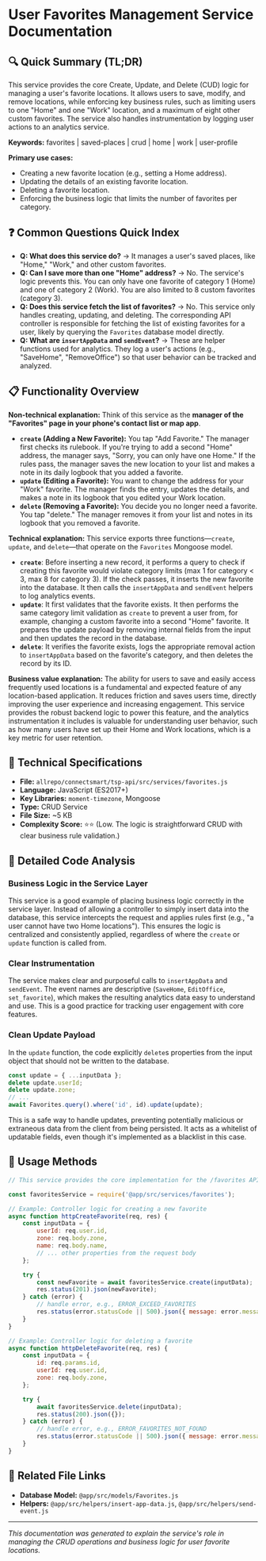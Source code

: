# User Favorites Management Service Documentation

## 🔍 Quick Summary (TL;DR)
This service provides the core Create, Update, and Delete (CUD) logic for managing a user's favorite locations. It allows users to save, modify, and remove locations, while enforcing key business rules, such as limiting users to one "Home" and one "Work" location, and a maximum of eight other custom favorites. The service also handles instrumentation by logging user actions to an analytics service.

**Keywords:** favorites | saved-places | crud | home | work | user-profile

**Primary use cases:** 
- Creating a new favorite location (e.g., setting a Home address).
- Updating the details of an existing favorite location.
- Deleting a favorite location.
- Enforcing the business logic that limits the number of favorites per category.

## ❓ Common Questions Quick Index
- **Q: What does this service do?** → It manages a user's saved places, like "Home," "Work," and other custom favorites.
- **Q: Can I save more than one "Home" address?** → No. The service's logic prevents this. You can only have one favorite of category 1 (Home) and one of category 2 (Work). You are also limited to 8 custom favorites (category 3).
- **Q: Does this service fetch the list of favorites?** → No. This service only handles creating, updating, and deleting. The corresponding API controller is responsible for fetching the list of existing favorites for a user, likely by querying the `Favorites` database model directly.
- **Q: What are `insertAppData` and `sendEvent`?** → These are helper functions used for analytics. They log a user's actions (e.g., "SaveHome", "RemoveOffice") so that user behavior can be tracked and analyzed.

## 📋 Functionality Overview

**Non-technical explanation:** 
Think of this service as the **manager of the "Favorites" page in your phone's contact list or map app**.
- **`create` (Adding a New Favorite):** You tap "Add Favorite." The manager first checks its rulebook. If you're trying to add a second "Home" address, the manager says, "Sorry, you can only have one Home." If the rules pass, the manager saves the new location to your list and makes a note in its daily logbook that you added a favorite.
- **`update` (Editing a Favorite):** You want to change the address for your "Work" favorite. The manager finds the entry, updates the details, and makes a note in its logbook that you edited your Work location.
- **`delete` (Removing a Favorite):** You decide you no longer need a favorite. You tap "delete." The manager removes it from your list and notes in its logbook that you removed a favorite.

**Technical explanation:** 
This service exports three functions—`create`, `update`, and `delete`—that operate on the `Favorites` Mongoose model.
-   **`create`**: Before inserting a new record, it performs a query to check if creating this favorite would violate category limits (max 1 for category < 3, max 8 for category 3). If the check passes, it inserts the new favorite into the database. It then calls the `insertAppData` and `sendEvent` helpers to log analytics events.
-   **`update`**: It first validates that the favorite exists. It then performs the same category limit validation as `create` to prevent a user from, for example, changing a custom favorite into a second "Home" favorite. It prepares the update payload by removing internal fields from the input and then updates the record in the database.
-   **`delete`**: It verifies the favorite exists, logs the appropriate removal action to `insertAppData` based on the favorite's category, and then deletes the record by its ID.

**Business value explanation:**
The ability for users to save and easily access frequently used locations is a fundamental and expected feature of any location-based application. It reduces friction and saves users time, directly improving the user experience and increasing engagement. This service provides the robust backend logic to power this feature, and the analytics instrumentation it includes is valuable for understanding user behavior, such as how many users have set up their Home and Work locations, which is a key metric for user retention.

## 🔧 Technical Specifications

- **File:** `allrepo/connectsmart/tsp-api/src/services/favorites.js`
- **Language:** JavaScript (ES2017+)
- **Key Libraries:** `moment-timezone`, Mongoose
- **Type:** CRUD Service
- **File Size:** ~5 KB
- **Complexity Score:** ⭐⭐ (Low. The logic is straightforward CRUD with clear business rule validation.)

## 📝 Detailed Code Analysis

### Business Logic in the Service Layer
This service is a good example of placing business logic correctly in the service layer. Instead of allowing a controller to simply insert data into the database, this service intercepts the request and applies rules first (e.g., "a user cannot have two Home locations"). This ensures the logic is centralized and consistently applied, regardless of where the `create` or `update` function is called from.

### Clear Instrumentation
The service makes clear and purposeful calls to `insertAppData` and `sendEvent`. The event names are descriptive (`SaveHome`, `EditOffice`, `set_favorite`), which makes the resulting analytics data easy to understand and use. This is a good practice for tracking user engagement with core features.

### Clean Update Payload
In the `update` function, the code explicitly `delete`s properties from the input object that should not be written to the database.
```javascript
const update = { ...inputData };
delete update.userId;
delete update.zone;
// ...
await Favorites.query().where('id', id).update(update);
```
This is a safe way to handle updates, preventing potentially malicious or extraneous data from the client from being persisted. It acts as a whitelist of updatable fields, even though it's implemented as a blacklist in this case.

## 🚀 Usage Methods

```javascript
// This service provides the core implementation for the /favorites API endpoints.

const favoritesService = require('@app/src/services/favorites');

// Example: Controller logic for creating a new favorite
async function httpCreateFavorite(req, res) {
    const inputData = {
        userId: req.user.id,
        zone: req.body.zone,
        name: req.body.name,
        // ... other properties from the request body
    };

    try {
        const newFavorite = await favoritesService.create(inputData);
        res.status(201).json(newFavorite);
    } catch (error) {
        // handle error, e.g., ERROR_EXCEED_FAVORITES
        res.status(error.statusCode || 500).json({ message: error.message });
    }
}

// Example: Controller logic for deleting a favorite
async function httpDeleteFavorite(req, res) {
    const inputData = {
        id: req.params.id,
        userId: req.user.id,
        zone: req.body.zone,
    };

    try {
        await favoritesService.delete(inputData);
        res.status(200).json({});
    } catch (error) {
        // handle error, e.g., ERROR_FAVORITES_NOT_FOUND
        res.status(error.statusCode || 500).json({ message: error.message });
    }
}
```

## 🔗 Related File Links
- **Database Model:** `@app/src/models/Favorites.js`
- **Helpers:** `@app/src/helpers/insert-app-data.js`, `@app/src/helpers/send-event.js`

---
*This documentation was generated to explain the service's role in managing the CRUD operations and business logic for user favorite locations.*